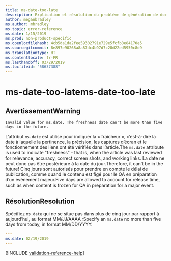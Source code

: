 ```yaml
---
title: ms-date-too-late
description: Explication et résolution du problème de génération de documents ms-date-too-late
author: meganbradley
ms.author: mbradley
ms.topic: error-reference
ms.date: 1/15/2019
ms.prod: non-product-specific
ms.openlocfilehash: 4cb5da1da2fee59302791e729e5fcfb8e84170e5
ms.sourcegitcommit: 8e897e90268a8a87dc4b97d7c28d22ed5950c8d9
ms.translationtype: HT
ms.contentlocale: fr-FR
ms.lasthandoff: 03/29/2019
ms.locfileid: "58637388"
---
```

# <a name="ms-date-too-late"></a><span data-ttu-id="a5afc-103">ms-date-too-late</span><span class="sxs-lookup"><span data-stu-id="a5afc-103">ms-date-too-late</span></span>

## <a name="warning"></a><span data-ttu-id="a5afc-104">Avertissement</span><span class="sxs-lookup"><span data-stu-id="a5afc-104">Warning</span></span>

`Invalid value for ms.date. The freshness date can't be more than five days in the future.`

<span data-ttu-id="a5afc-105">L’attribut `ms.date` est utilisé pour indiquer la « fraîcheur », c’est-à-dire la date à laquelle la pertinence, la précision, les captures d’écran et le fonctionnement des liens ont été vérifiés dans l’article.</span><span class="sxs-lookup"><span data-stu-id="a5afc-105">The `ms.date` attribute is used to indicate "freshness" - that is, when the article was last reviewed for relevance, accuracy, correct screen shots, and working links.</span></span> <span data-ttu-id="a5afc-106">La date ne peut donc pas être postérieure à la date du jour.</span><span class="sxs-lookup"><span data-stu-id="a5afc-106">Therefore, it can't be in the future!</span></span> <span data-ttu-id="a5afc-107">Cinq jours sont autorisés pour prendre en compte le délai de publication, comme quand le contenu est figé pour le QA en préparation d’un événement majeur.</span><span class="sxs-lookup"><span data-stu-id="a5afc-107">Five days are allowed to account for release time, such as when content is frozen for QA in preparation for a major event.</span></span>

## <a name="resolution"></a><span data-ttu-id="a5afc-108">Résolution</span><span class="sxs-lookup"><span data-stu-id="a5afc-108">Resolution</span></span>

<span data-ttu-id="a5afc-109">Spécifiez `ms.date` qui ne se situe pas dans plus de cinq jour par rapport à aujourd’hui, au format MM/JJ/AAAA :</span><span class="sxs-lookup"><span data-stu-id="a5afc-109">Specify an `ms.date` no more than five days from today, in format MM/DD/YYYY:</span></span>

```yml
---
ms.date: 02/19/2019
---
```

<!--make sure to add this file to your includes folder and verify the path-->
[!INCLUDE [validation-reference-help](includes/validation-reference-help.md)]
